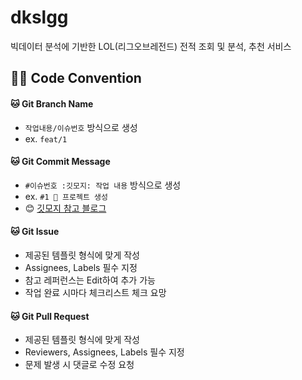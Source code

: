 # dkslgg
빅데이터 분석에 기반한 LOL(리그오브레전드) 전적 조회 및 분석, 추천 서비스

## 🤝🏻 Code Convention
#### 🐱 Git Branch Name
- `작업내용/이슈번호` 방식으로 생성
- ex. `feat/1`

#### 🐱 Git Commit Message
- `#이슈번호 :깃모지: 작업 내용` 방식으로 생성
- ex. `#1 🎉 프로젝트 생성`
- 😊 [깃모지 참고 블로그](https://babyyu0.tistory.com/28)
  
#### 🐱 Git Issue
- 제공된 템플릿 형식에 맞게 작성
- Assignees, Labels 필수 지정
- 참고 레퍼런스는 Edit하여 추가 가능
- 작업 완료 시마다 체크리스트 체크 요망

#### 🐱 Git Pull Request
- 제공된 템플릿 형식에 맞게 작성
- Reviewers, Assignees, Labels 필수 지정
- 문제 발생 시 댓글로 수정 요청
